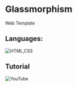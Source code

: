# Glassmorphism
Web Template


 ## Languages:

![HTML,CSS](https://skills.thijs.gg/icons?i=html,css)

## Tutorial

![YouTube](https://www.youtube.com/watch?v=zSg4_d6Qhzc)
